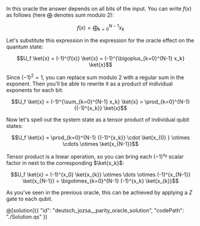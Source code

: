In this oracle the answer depends on all bits of the input. You can write $f(x)$ as follows (here $\bigoplus$ denotes sum modulo $2$):

$$f(x) = \bigoplus_{k=0}^{N-1} x_k$$ 

Let's substitute this expression in the expression for the oracle effect on the quantum state:

$$U_f \ket{x} = (-1)^{f(x)} \ket{x} = (-1)^{\bigoplus_{k=0}^{N-1} x_k} \ket{x}$$

Since $(-1)^2 = 1$, you can replace sum modulo $2$ with a regular sum in the exponent. Then you'll be able to rewrite it as a product of individual exponents for each bit:

$$U_f \ket{x} = (-1)^{\sum_{k=0}^{N-1} x_k} \ket{x} = \prod_{k=0}^{N-1} {(-1)^{x_k}} \ket{x}$$

Now let's spell out the system state as a tensor product of individual qubit states:

$$U_f \ket{x} = \prod_{k=0}^{N-1} {(-1)^{x_k}} \cdot \ket{x_{0} } \otimes \cdots \otimes \ket{x_{N-1}}$$

Tensor product is a linear operation, so you can bring each $(-1)^{x_k}$ scalar factor in next to the corresponding $\ket{x_k}$:

$$U_f \ket{x} = (-1)^{x_0} \ket{x_{k}} \otimes \dots \otimes (-1)^{x_{N-1}} \ket{x_{N-1}} = \bigotimes_{k=0}^{N-1} (-1)^{x_k} \ket{x_{k}}$$

As you've seen in the previous oracle, this can be achieved by applying a $Z$ gate to each qubit.

@[solution]({
    "id": "deutsch_jozsa__parity_oracle_solution",
    "codePath": "./Solution.qs"
})
